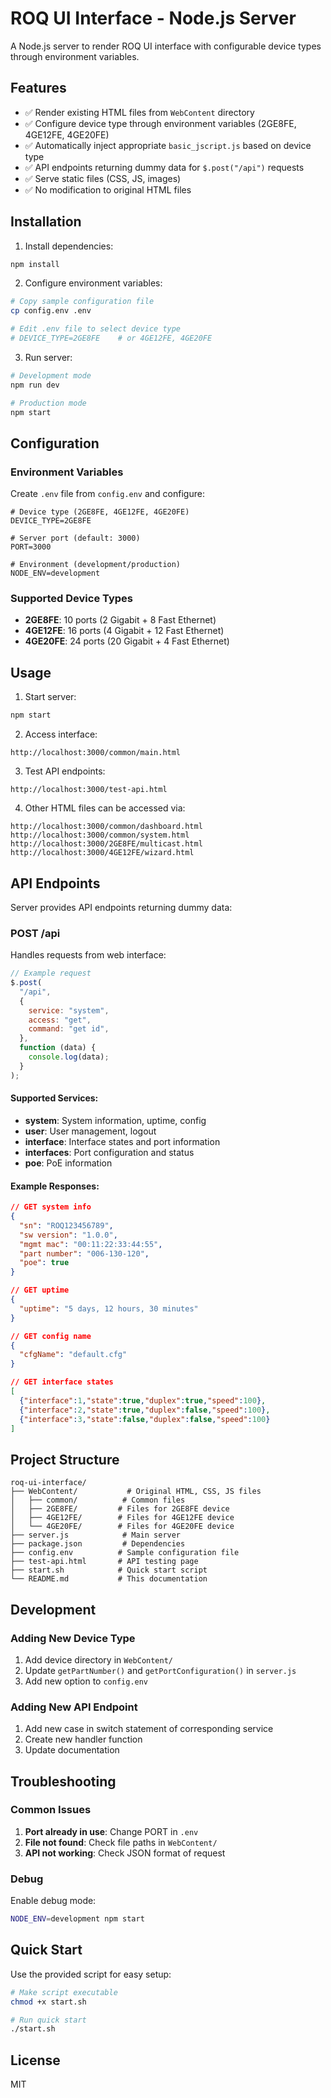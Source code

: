 # ROQ UI Interface - Node.js Server

A Node.js server to render ROQ UI interface with configurable device types through environment variables.

## Features

- ✅ Render existing HTML files from `WebContent` directory
- ✅ Configure device type through environment variables (2GE8FE, 4GE12FE, 4GE20FE)
- ✅ Automatically inject appropriate `basic_jscript.js` based on device type
- ✅ API endpoints returning dummy data for `$.post("/api")` requests
- ✅ Serve static files (CSS, JS, images)
- ✅ No modification to original HTML files

## Installation

1. Install dependencies:

```bash
npm install
```

2. Configure environment variables:

```bash
# Copy sample configuration file
cp config.env .env

# Edit .env file to select device type
# DEVICE_TYPE=2GE8FE    # or 4GE12FE, 4GE20FE
```

3. Run server:

```bash
# Development mode
npm run dev

# Production mode
npm start
```

## Configuration

### Environment Variables

Create `.env` file from `config.env` and configure:

```env
# Device type (2GE8FE, 4GE12FE, 4GE20FE)
DEVICE_TYPE=2GE8FE

# Server port (default: 3000)
PORT=3000

# Environment (development/production)
NODE_ENV=development
```

### Supported Device Types

- **2GE8FE**: 10 ports (2 Gigabit + 8 Fast Ethernet)
- **4GE12FE**: 16 ports (4 Gigabit + 12 Fast Ethernet)
- **4GE20FE**: 24 ports (20 Gigabit + 4 Fast Ethernet)

## Usage

1. Start server:

```bash
npm start
```

2. Access interface:

```
http://localhost:3000/common/main.html
```

3. Test API endpoints:

```
http://localhost:3000/test-api.html
```

4. Other HTML files can be accessed via:

```
http://localhost:3000/common/dashboard.html
http://localhost:3000/common/system.html
http://localhost:3000/2GE8FE/multicast.html
http://localhost:3000/4GE12FE/wizard.html
```

## API Endpoints

Server provides API endpoints returning dummy data:

### POST /api

Handles requests from web interface:

```javascript
// Example request
$.post(
  "/api",
  {
    service: "system",
    access: "get",
    command: "get id",
  },
  function (data) {
    console.log(data);
  }
);
```

#### Supported Services:

- **system**: System information, uptime, config
- **user**: User management, logout
- **interface**: Interface states and port information
- **interfaces**: Port configuration and status
- **poe**: PoE information

#### Example Responses:

```json
// GET system info
{
  "sn": "ROQ123456789",
  "sw version": "1.0.0",
  "mgmt mac": "00:11:22:33:44:55",
  "part number": "006-130-120",
  "poe": true
}

// GET uptime
{
  "uptime": "5 days, 12 hours, 30 minutes"
}

// GET config name
{
  "cfgName": "default.cfg"
}

// GET interface states
[
  {"interface":1,"state":true,"duplex":true,"speed":100},
  {"interface":2,"state":true,"duplex":false,"speed":100},
  {"interface":3,"state":false,"duplex":false,"speed":100}
]
```

## Project Structure

```
roq-ui-interface/
├── WebContent/           # Original HTML, CSS, JS files
│   ├── common/          # Common files
│   ├── 2GE8FE/         # Files for 2GE8FE device
│   ├── 4GE12FE/        # Files for 4GE12FE device
│   └── 4GE20FE/        # Files for 4GE20FE device
├── server.js            # Main server
├── package.json         # Dependencies
├── config.env          # Sample configuration file
├── test-api.html       # API testing page
├── start.sh            # Quick start script
└── README.md           # This documentation
```

## Development

### Adding New Device Type

1. Add device directory in `WebContent/`
2. Update `getPartNumber()` and `getPortConfiguration()` in `server.js`
3. Add new option to `config.env`

### Adding New API Endpoint

1. Add new case in switch statement of corresponding service
2. Create new handler function
3. Update documentation

## Troubleshooting

### Common Issues

1. **Port already in use**: Change PORT in `.env`
2. **File not found**: Check file paths in `WebContent/`
3. **API not working**: Check JSON format of request

### Debug

Enable debug mode:

```bash
NODE_ENV=development npm start
```

## Quick Start

Use the provided script for easy setup:

```bash
# Make script executable
chmod +x start.sh

# Run quick start
./start.sh
```

## License

MIT
